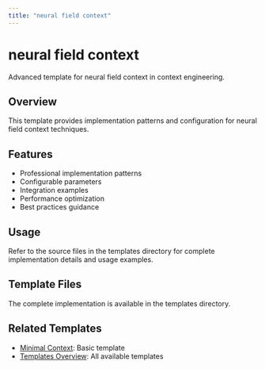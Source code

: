 ```yaml
---
title: "neural field context"
---
```


# neural field context

Advanced template for neural field context in context engineering.

## Overview

This template provides implementation patterns and configuration for neural field context techniques.

## Features

- Professional implementation patterns
- Configurable parameters
- Integration examples
- Performance optimization
- Best practices guidance

## Usage

Refer to the source files in the templates directory for complete implementation details and usage examples.

## Template Files

The complete implementation is available in the templates directory.

## Related Templates

- [Minimal Context](/docs/templates/minimal-context): Basic template
- [Templates Overview](/docs/templates): All available templates
